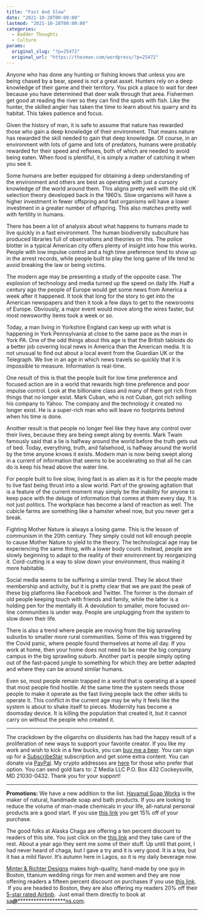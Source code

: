 ```yaml
---
title: "Fast And Slow"
date: "2021-10-28T00:00:00"
lastmod: "2021-10-28T00:00:00"
categories:
  - Badder Thoughts
  - Culture
params:
  original_slug: "?p=25472"
  original_url: "https://thezman.com/wordpress/?p=25472"
---
```


Anyone who has done any hunting or fishing knows that unless you are
being chased by a bear, speed is not a great asset. Hunters rely on a
deep knowledge of their game and their territory. You pick a place to
wait for deer because you have determined that deer walk through that
area. Fishermen get good at reading the river so they can find the spots
with fish. Like the hunter, the skilled angler has taken the time to
learn about his quarry and its habitat. This takes patience and focus.

Given the history of man, it is safe to assume that nature has rewarded
those who gain a deep knowledge of their environment. That means nature
has rewarded the skill needed to gain that deep knowledge. Of course, in
an environment with lots of game and lots of predators, humans were
probably rewarded for their speed and reflexes, both of which are needed
to avoid being eaten. When food is plentiful, it is simply a matter of
catching it when you see it.

Some humans are better equipped for obtaining a deep understanding of
the environment and others are best as operating with just a cursory
knowledge of the world around them. This aligns pretty well with the old
r/K selection theory developed back in the 1960’s. Slow organisms will
have a higher investment in fewer offspring and fast organisms will have
a lower investment in a greater number of offspring. This also matches
pretty well with fertility in humans.

There has been a lot of analysis about what happens to humans made to
live quickly in a fast environment. The human biodiversity subculture
has produced libraries full of observations and theories on this. The
police blotter in a typical American city offers plenty of insight into
how this works. People with low impulse control and a high time
preference tend to show up in the arrest records, while people built to
play the long game of life tend to avoid breaking the law or being
victims.

The modern age may be presenting a study of the opposite case. The
explosion of technology and media turned up the speed on daily life.
Half a century ago the people of Europe would get some news from America
a week after it happened. It took that long for the story to get into
the American newspapers and then it took a few days to get to the
newsrooms of Europe. Obviously, a major event would move along the wires
faster, but most newsworthy items took a week or so.

Today, a man living in Yorkshire England can keep up with what is
happening in York Pennsylvania at close to the same pace as the man in
York PA. One of the odd things about this age is that the British
tabloids do a better job covering local news in America than the
American media. It is not unusual to find out about a local event from
the Guardian UK or the Telegraph. We live in an age in which news
travels so quickly that it is impossible to measure. Information is
real-time.

One result of this is that the people built for low time preference and
focused action are in a world that rewards high time preference and poor
impulse control. Look at the billionaire class and many of them got rich
from things that no longer exist. Mark Cuban, who is not Cuban, got rich
selling his company to Yahoo. The company and the technology it created
no longer exist. He is a super-rich man who will leave no footprints
behind when his time is done.

Another result is that people no longer feel like they have any control
over their lives, because they are being swept along by events. Mark
Twain famously said that a lie is halfway around the world before the
truth gets out of bed. Today, everything, truth, and falsehood, is
halfway around the world by the time anyone knows it exists. Modern man
is now being swept along in a current of information that seems to be
accelerating so that all he can do is keep his head above the water
line.

For people built to live slow, living fast is as alien as it is for the
people made to live fast being thrust into a slow world. Part of the
growing agitation that is a feature of the current moment may simply be
the inability for anyone to keep pace with the deluge of information
that comes at them every day. It is not just politics. The workplace has
become a land of reaction as well. The cubicle farms are something like
a hamster wheel now, but you never get a break.

Fighting Mother Nature is always a losing game. This is the lesson of
communism in the 20th century. They simply could not kill enough people
to cause Mother Nature to yield to the theory. The technological age may
be experiencing the same thing, with a lower body count. Instead, people
are slowly beginning to adapt to the reality of their environment by
reorganizing it. Cord-cutting is a way to slow down your environment,
thus making it more habitable.

Social media seems to be suffering a similar trend. They lie about their
membership and activity, but it is pretty clear that we are past the
peak of these big platforms like Facebook and Twitter. The former is the
domain of old people keeping touch with friends and family, while the
latter is a holding pen for the mentally ill. A devolution to smaller,
more focused on-line communities is under way. People are unplugging
from the system to slow down their life.

There is also a trend where people are moving from the big sprawling
suburbs to smaller more rural communities. Some of this was triggered by
the Covid panic, where people found themselves at home all day. If you
work at home, then your home does not need to be near the big company
campus in the big sprawling suburb. Another part is people simply opting
out of the fast-paced jungle to something for which they are better
adapted and where they can be around similar humans.

Even so, most people remain trapped in a world that is operating at a
speed that most people find hostile. At the same time the system needs
those people to make it operate as the fast living people lack the other
skills to operate it. This conflict in the current age may be why it
feels like the system is about to shake itself to pieces. Modernity has
become a doomsday device. It is killing the population that created it,
but it cannot carry on without the people who created it.

------------------------------------------------------------------------

The crackdown by the oligarchs on dissidents has had the happy result of
a proliferation of new ways to support your favorite creator. If you
like my work and wish to kick in a few bucks, you can
<a href="https://www.buymeacoffee.com/mujolulu" rel="noopener"
target="_blank">buy me a beer</a>. You can sign up for a
<a href="https://www.subscribestar.com/the-z-blog" rel="noopener"
target="_blank">SubscribeStar</a> subscription and get some extra
content. You can donate via <a
href="https://www.paypal.com/donate/?cmd=_s-xclick&amp;hosted_button_id=UDAS2Q8JYA6CN&amp;source=url"
rel="noopener" target="_blank">PayPal</a>. My crypto addresses are
<a href="https://thezman.com/wordpress/?page_id=22713" rel="noopener"
target="_blank">here</a> for those who prefer that option. You can send
gold bars to: Z Media LLC P.O. Box 432 Cockeysville, MD 21030-0432.
Thank you for your support!

------------------------------------------------------------------------

**Promotions:** We have a new addition to the list.
<a href="https://havamalsoapworks.com/" rel="noopener"
target="_blank">Havamal Soap Works</a> is the maker of natural, handmade
soap and bath products. If you are looking to reduce the volume of
man-made chemicals in your life, all-natural personal products are a
good start. If you use
<a href="https://havamalsoapworks.com/discount/ZMAN" rel="noopener"
target="_blank">this link</a> you get 15% off of your purchase.

The good folks at Alaska Chaga are offering a ten percent discount to
readers of this site. You just click on the
<a href="https://alaskachaga.us/discount/ZMAN" rel="noopener noreferrer"
target="_blank">this link</a> and they take care of the rest. About a
year ago they sent me some of their stuff. Up until that point, I had
never heard of chaga, but I gave a try and it is very good. It is a tea,
but it has a mild flavor. It’s autumn here in Lagos, so it is my daily
beverage now.

<a href="https://www.minterandrichterdesigns.com/"
rel="noreferrer nofollow noopener" target="_blank">Minter &amp; Richter
Designs</a> makes high-quality, hand-made by one guy in Boston, titanium
wedding rings for men and women and they are now offering readers a
fifteen percent discount on purchases if you use
<a href="https://www.minterandrichterdesigns.com/discount/ZMAN"
rel="noreferrer nofollow noopener" target="_blank">this link</a>. 
 <span class="highlight"><span class="colour"><span class="font"><span class="size">If
you are headed to Boston, they are also offering my readers 20% off
their <a
href="https://www.airbnb.com/users/7988017/listings?user_id=7988017&amp;s=3"
rel="noopener noreferrer" target="_blank">5-star rated Airbnb</a>.  Just
email them directly to book at
<a href="mailto:sa***@*********************ns.com"
data-original-string="DMWBZGNn2aRQcXlEQXGMfw==cb7u2tJdhFVDMzkgG4fuLz92DiIOohUeazw64uwhzUTeeZPrvcM42bWKsLXP/zrM2st"><span
class="apbct-email-encoder"
data-original-string="dLT2QR7XoDQivgNirCiPbg==cb7VwSZYLbUCMspSwW03h6UsNUmy3g7BdRIiXws1LqHwcMLJzLuz5Am0WzTiGjDFkIu"
title="This contact has been encoded by Anti-Spam by CleanTalk. Click to decode. To finish the decoding make sure that JavaScript is enabled in your browser.">sa<span
class="apbct-blur">***</span>@<span
class="apbct-blur">*********************</span>ns.com</span></a>.</span></span></span></span>

------------------------------------------------------------------------
